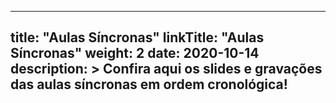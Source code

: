 
---
title: "Aulas Síncronas"
linkTitle: "Aulas Síncronas"
weight: 2
date: 2020-10-14
description: >
  Confira aqui os slides e gravações das aulas síncronas em ordem cronológica!
---



	
